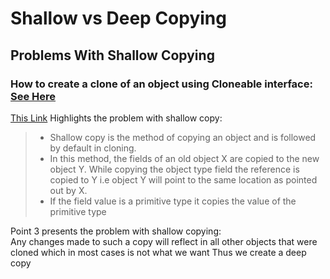 # Shallow vs Deep Copying

## Problems With Shallow Copying

### How to create a clone of an object using Cloneable interface: [See Here](../Experiment1/CloningObjects.md)

[This Link][ShallowCopy] Highlights the problem with shallow copy: 

> + Shallow copy is the method of copying an object and is followed by default in cloning.
> + In this method, the fields of an old object X are copied to the new object Y. While copying the object type field the reference is copied to Y i.e object Y will point to the same location as pointed out by X.
> + If the field value is a primitive type it copies the value of the primitive type


Point 3 presents the problem with shallow copying:  
Any changes made to such a copy will reflect in all other objects that were cloned which in most cases is not what we want
Thus we create a deep copy 


[CloneFunction]: https://www.geeksforgeeks.org/clone-method-in-java-2/#:~:text=Creating%20a%20copy%20using%20the,class%20must%20also%20implement%20java.
[ShallowCopy]: https://www.geeksforgeeks.org/clone-method-in-java-2/#:~:text=public%20class%20Main%20%7B,300%2040%0A100%2020%20300%2040